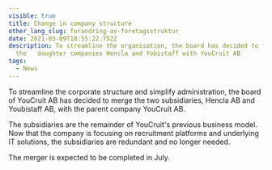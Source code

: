 ```yaml
---
visible: true
title: Change in company structure
other_lang_slug: forandring-av-foretagsstruktur
date: 2021-03-09T18:55:22.752Z
description: To streamline the organisation, the board has decided to fusion
  the   daughter companies Hencla and Yobistaff with YouCruit AB
tags:
  - News
---
```

To streamline the corporate structure and simplify administration, the board of YouCruit AB has decided to merge the two subsidiaries, Hencla AB and Youbistaff AB, with the parent company YouCruit AB.

The subsidiaries are the remainder of YouCruit's previous business model. Now that the company is focusing on recruitment platforms and underlying IT solutions, the subsidiaries are redundant and no longer needed.

The merger is expected to be completed in July.